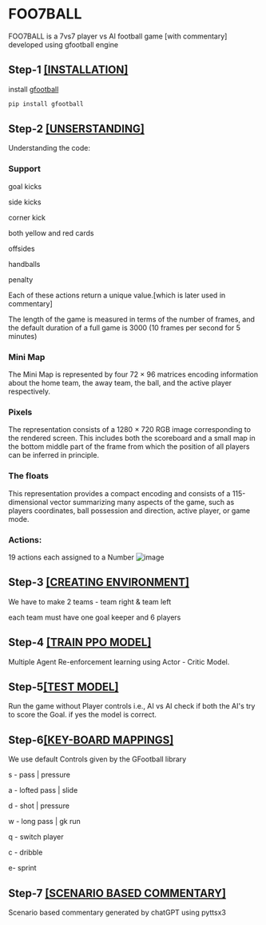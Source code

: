# FOO7BALL

FOO7BALL is a 7vs7 player vs AI  football game [with commentary] developed using gfootball engine
## Step-1 [[INSTALLATION]](https://github.com/google-research/football)

install [gfootball](https://github.com/google-research/football)

```bash
pip install gfootball
```

## Step-2 [[UNSERSTANDING]](https://github.com/Watxsh1/7v7-Football-Game/blob/main/trypanrenmadam.py)
Understanding the code:

### Support
goal kicks

side kicks

corner kick

both yellow and red cards

offsides

handballs

penalty

Each of these actions return a unique value.[which is later used in commentary]

The length of the game is measured in terms of the
number of frames, and the default duration of a full game
is 3000 (10 frames per second for 5 minutes)

### Mini Map
The Mini Map is represented by four 72 × 96 matrices encoding information about the home
team, the away team, the ball, and the active player respectively.

### Pixels
The representation consists of a 1280 × 720 RGB
image corresponding to the rendered screen. This includes
both the scoreboard and a small map in the bottom middle
part of the frame from which the position of all players can
be inferred in principle.

### The floats 
This representation provides a compact encoding and consists of a 115-dimensional vector summarizing many aspects of the game, such as players coordinates,
ball possession and direction, active player, or game mode.

### Actions:
19 actions each assigned to a Number ![image](https://github.com/Watxsh1/7v7-Football-Game/assets/101169160/ad048831-6dfc-4ae0-af47-aeb31051a69c)


## Step-3 [[CREATING ENVIRONMENT]](https://github.com/Watxsh1/7v7-Football-Game/blob/main/7v7.py)
We have to make 2 teams - team right & team left

each team must have one goal keeper and 6 players

## Step-4 [[TRAIN PPO MODEL]](https://github.com/Watxsh1/7v7-Football-Game/blob/main/ppotraining7v7.py)

Multiple Agent Re-enforcement learning using Actor - Critic Model.

## Step-5[[TEST MODEL]](https://github.com/Watxsh1/7v7-Football-Game/blob/main/foo7ball.py)

Run the game without Player controls i.e., AI vs AI check if both the AI's try to score the Goal.
if yes the model is correct.

## Step-6[[KEY-BOARD MAPPINGS]](https://github.com/Watxsh1/7v7-Football-Game/blob/main/play_game.py)

We use default Controls given by the GFootball library

s - pass | pressure

a - lofted pass | slide

d - shot | pressure

w - long pass | gk run

q - switch player

c - dribble

e- sprint

## Step-7 [[SCENARIO BASED COMMENTARY]](https://github.com/Watxsh1/7v7-Football-Game/blob/main/commentary.py)

Scenario based commentary generated by chatGPT using pyttsx3

